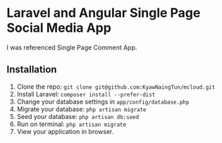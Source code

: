# Laravel and Angular Single Page Social Media App
 I was referenced Single Page Comment App.

## Installation

1. Clone the repo: `git clone git@github.com:KyawNaingTun/mcloud.git`
2. Install Laravel: `composer install --prefer-dist`
3. Change your database settings in `app/config/database.php`
4. Migrate your database: `php artisan migrate`
5. Seed your database: `php artisan db:seed`
6. Run on terminal: `php artisan migrate`   
7. View your application in browser.
